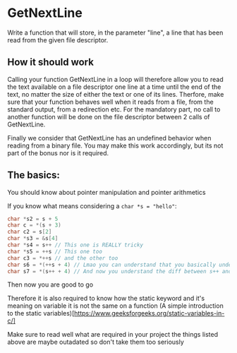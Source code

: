 # GetNextLine

Write a function that will store, in the parameter "line", a line that has been
read from the given file descriptor.

## How it should work

Calling your function GetNextLine in a loop will therefore allow you to read
the text available on a file descriptor one line at a time until the end of the
text, no matter the size of either the text or one of its lines. Therfore, make
sure that your function behaves well when it reads from a file, from the
standard output, from a redirection etc. For the mandatory part, no call to
another function will be done on the file descriptor between 2 calls of
GetNextLine.

Finally we consider that GetNextLine has an undefined behavior when reading
from a binary file. You may make this work accordingly, but its not part of the
bonus nor is it required.

## The basics:

You should know about pointer manipulation and pointer arithmetics

If you know what means considering a `char *s = "hello"`:
```c
char *s2 = s + 5
char c = *(s + 3)
char c2 = s[2]
char *s3 = &s[4]
char *s4 = s++ // This one is REALLY tricky
char *s5 = ++s // This one too
char c3 = *++s // and the other too
char s6 = *(++s + 4) // Lmao you can understand that you basically understand pointer arithmetic
char s7 = *(s++ + 4) // And now you understand the diff between s++ and ++s totally
```
Then now you are good to go

Therefore it is also required to know how the static keyword and it's meaning on variable it is not the same on a function
(A simple introduction to the static variables)[https://www.geeksforgeeks.org/static-variables-in-c/]

Make sure to read well what are required in your project the things listed above are maybe outadated so don't take them too seriously
